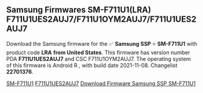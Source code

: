 <h2>Samsung Firmwares SM-F711U1(LRA) F711U1UES2AUJ7/F711U1OYM2AUJ7/F711U1UES2AUJ7</h2>
Download the Samsung firmware for the ✅ <strong>Samsung SSP </strong> ⭐ <strong>SM-F711U1</strong> with product code <strong>LRA</strong> <strong> from United States</strong>. This firmware has version number PDA <strong>F711U1UES2AUJ7</strong> and CSC F711U1OYM2AUJ7. The operating system of this firmware is Android R , with build date 2021-11-08. Changelist <strong>22701376</strong>.


[SM-F711U1](https://samfirm.shop/samsung/model/SM-F711U1)
[F711U1UES2AUJ7](https://samfirm.shop/samsung/pda/F711U1UES2AUJ7)
[Download Firmware Samsung SSP SM-F711U1](https://samfirm.shop/samsung/firmware/472642)
